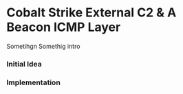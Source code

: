 # Cobalt Strike External C2 & A Beacon ICMP Layer

Sometihgn Somethig intro



### Initial Idea


### Implementation
